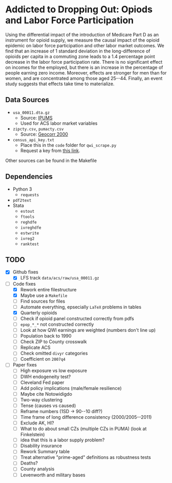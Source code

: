 # Addicted to Dropping Out: Opiods and Labor Force Participation
Using the differential impact of the introduction of Medicare Part D as an instrument for opioid supply, we measure the causal impact of the opioid epidemic on labor force participation and other labor market outcomes.  We find that an increase of 1 standard deviation in the long-difference of opioids per capita in a commuting zone leads to a 1.4 percentage point decrease in the labor force participation rate.  There is no significant effect on incomes for the employed, but there is an increase in the percentage of people earning zero income.  Moreover, effects are stronger for men than for women, and are concentrated among those aged 25--44.  Finally, an event study suggests that effects take time to materialize.

## Data Sources
- `usa_00011.dta.gz`
    - Source: [IPUMS](https://usa.ipums.org/usa/)
    - Used for ACS labor market variables
- `zipcty.csv`, `pumacty.csv`
    - Source: [Geocorr 2000](http://mcdc.missouri.edu/applications/geocorr2000.html)
- `census_api_key.txt`
    - Place this in the `code` folder for `qwi_scrape.py`
    - Request a key from [this link](https://api.census.gov/data/key_signup.html).

Other sources can be found in the Makefile

## Dependencies
- Python 3
    - `requests`
- `pdf2text`
- Stata
    - `estout`
    - `ftools`
    - `reghdfe`
    - `ivreghdfe`
    - `estwrite`
    - `ivreg2`
    - `ranktest`

## TODO
- [x] Github fixes
    - [x] LFS track `data/acs/raw/usa_00011.gz`
- [ ] Code fixes
    - [x] Rework entire filestructure
    - [x] Maybe use a `Makefile`
    - [ ] Find sources for files
    - [ ] Automate everything, epsecially `LaTeX` problems in tables
    - [x] Quarterly opioids
    - [ ] Check if opioid panel constructed correctly from pdfs
    - [ ] `epop_*_*` not constructed correctly
    - [ ] Look at how QWI earnings are weighted (numbers don't line up)
    - [ ] Population back to 1990
    - [ ] Check ZIP to County crosswalk
    - [ ] Replicate ACS
    - [ ] Check omitted `divyr` categories
    - [ ] Coefficient on `2007q4`
- [ ] Paper fixes
    - [ ] High exposure vs low exposure
    - [ ] DWH endogeneity test?
    - [ ] Cleveland Fed paper
    - [ ] Add policy implications (male/female resilience)
    - [ ] Maybe cite Notowidigdo
    - [ ] Two-way clustering
    - [ ] Tense (causes vs caused)
    - [ ] Reframe numbers (1SD -> 90--10 diff?)
    - [ ] Time frame of long difference consistency (2000/2005--2011)
    - [ ] Exclude AK, HI?
    - [ ] What to do about small CZs (multiple CZs in PUMA) (look at Finkelstein)
    - [ ] idea that this is a labor supply problem?
    - [ ] Disability insurance
    - [ ] Rework Summary table
    - [ ] Treat alternative "prime-aged" definitions as robustness tests
    - [ ] Deaths?
    - [ ] County analysis
    - [ ] Levenworth and military bases
